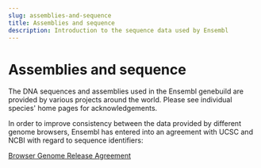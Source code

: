 ```yaml
---
slug: assemblies-and-sequence
title: Assemblies and sequence
description: Introduction to the sequence data used by Ensembl 
---
```


# Assemblies and sequence

The DNA sequences and assemblies used in the Ensembl genebuild are provided by various projects around the world. Please see individual species' home pages for acknowledgements.

In order to improve consistency between the data provided by different genome browsers, Ensembl has entered into an agreement with UCSC and NCBI with regard to sequence identifiers:

[Browser Genome Release Agreement](../../legal-and-privacy/browser-genome-release-agreement.md)
